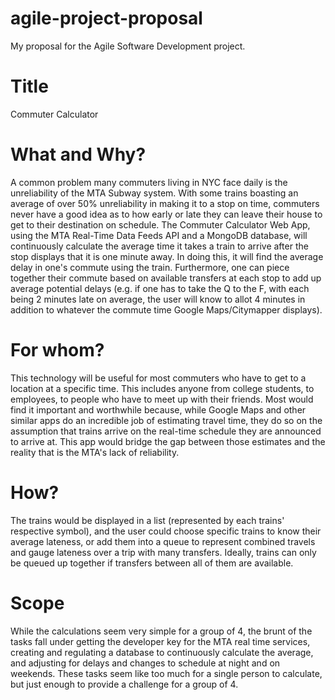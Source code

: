# agile-project-proposal
My proposal for the Agile Software Development project. 



# Title

Commuter Calculator 


# What and Why?
  A common problem many commuters living in NYC face daily is the unreliability of the MTA Subway system. With some trains boasting an average of over 50% unreliability in making it to a stop on time, commuters never have a good idea as to how early or late they can leave their house to get to their destination on schedule. The Commuter Calculator Web App, using the MTA Real-Time Data Feeds API and a MongoDB database, will continuously calculate the average time it takes a train to arrive after the stop displays that it is one minute away. In doing this, it will find the average delay in one's commute using the train. Furthermore, one can piece together their commute based on available transfers at each stop to add up average potential delays (e.g. if one has to take the Q to the F, with each being 2 minutes late on average, the user will know to allot 4 minutes in addition to whatever the commute time Google Maps/Citymapper displays). 
  
 # For whom?
   This technology will be useful for most commuters who have to get to a location at a specific time. This includes anyone from college students, to employees, to people who have to meet up with their friends. Most would find it important and worthwhile because, while Google Maps and other similar apps do an incredible job of estimating travel time, they do so on the assumption that trains arrive on the real-time schedule they are announced to arrive at. This app would bridge the gap between those estimates and the reality that is the MTA's lack of reliability. 
   
 # How?
 
  The trains would be displayed in a list (represented by each trains' respective symbol), and the user could choose specific trains to know their average lateness, or add them into a queue to represent combined travels and gauge lateness over a trip with many transfers. Ideally, trains can only be queued up together if transfers between all of them are available. 
  
 # Scope
   While the calculations seem very simple for a group of 4, the brunt of the tasks fall under getting the developer key for the MTA real time services, creating and regulating a database to continuously calculate the average, and adjusting for delays and changes to schedule at night and on weekends. These tasks seem like too much for a single person to calculate, but just enough to provide a challenge for a group of 4. 
